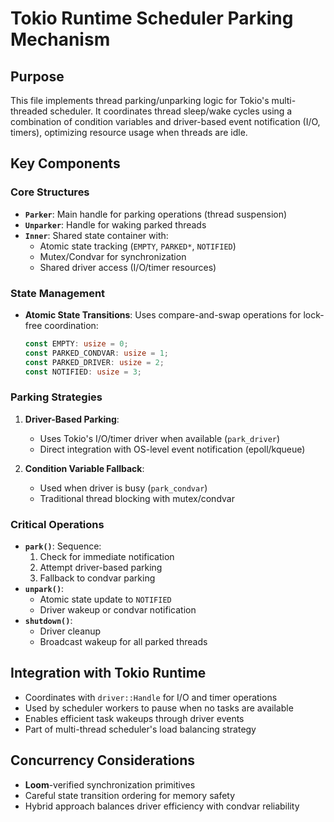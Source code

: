 # Tokio Runtime Scheduler Parking Mechanism

## Purpose
This file implements thread parking/unparking logic for Tokio's multi-threaded scheduler. It coordinates thread sleep/wake cycles using a combination of condition variables and driver-based event notification (I/O, timers), optimizing resource usage when threads are idle.

## Key Components

### Core Structures
- **`Parker`**: Main handle for parking operations (thread suspension)
- **`Unparker`**: Handle for waking parked threads
- **`Inner`**: Shared state container with:
  - Atomic state tracking (`EMPTY`, `PARKED*`, `NOTIFIED`)
  - Mutex/Condvar for synchronization
  - Shared driver access (I/O/timer resources)

### State Management
- **Atomic State Transitions**: Uses compare-and-swap operations for lock-free coordination:
  ```rust
  const EMPTY: usize = 0;
  const PARKED_CONDVAR: usize = 1;
  const PARKED_DRIVER: usize = 2;
  const NOTIFIED: usize = 3;
  ```

### Parking Strategies
1. **Driver-Based Parking**:
   - Uses Tokio's I/O/timer driver when available (`park_driver`)
   - Direct integration with OS-level event notification (epoll/kqueue)
   
2. **Condition Variable Fallback**:
   - Used when driver is busy (`park_condvar`)
   - Traditional thread blocking with mutex/condvar

### Critical Operations
- **`park()`**: Sequence:
  1. Check for immediate notification
  2. Attempt driver-based parking
  3. Fallback to condvar parking
- **`unpark()`**: 
  - Atomic state update to `NOTIFIED`
  - Driver wakeup or condvar notification
- **`shutdown()`**: 
  - Driver cleanup
  - Broadcast wakeup for all parked threads

## Integration with Tokio Runtime
- Coordinates with `driver::Handle` for I/O and timer operations
- Used by scheduler workers to pause when no tasks are available
- Enables efficient task wakeups through driver events
- Part of multi-thread scheduler's load balancing strategy

## Concurrency Considerations
- **Loom**-verified synchronization primitives
- Careful state transition ordering for memory safety
- Hybrid approach balances driver efficiency with condvar reliability
